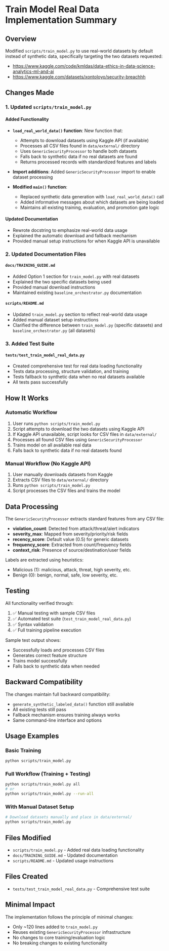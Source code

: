 # Train Model Real Data Implementation Summary

## Overview
Modified `scripts/train_model.py` to use real-world datasets by default instead of synthetic data, specifically targeting the two datasets requested:
- https://www.kaggle.com/code/kmldas/data-ethics-in-data-science-analytics-ml-and-ai
- https://www.kaggle.com/datasets/xontoloyo/security-breachhh

## Changes Made

### 1. Updated `scripts/train_model.py`

#### Added Functionality
- **`load_real_world_data()` function**: New function that:
  - Attempts to download datasets using Kaggle API (if available)
  - Processes all CSV files found in `data/external/` directory
  - Uses `GenericSecurityProcessor` to handle both datasets
  - Falls back to synthetic data if no real datasets are found
  - Returns processed records with standardized features and labels

- **Import additions**: Added `GenericSecurityProcessor` import to enable dataset processing

- **Modified `main()` function**: 
  - Replaced synthetic data generation with `load_real_world_data()` call
  - Added informative messages about which datasets are being loaded
  - Maintains all existing training, evaluation, and promotion gate logic

#### Updated Documentation
- Rewrote docstring to emphasize real-world data usage
- Explained the automatic download and fallback mechanism
- Provided manual setup instructions for when Kaggle API is unavailable

### 2. Updated Documentation Files

#### `docs/TRAINING_GUIDE.md`
- Added Option 1 section for `train_model.py` with real datasets
- Explained the two specific datasets being used
- Provided manual download instructions
- Maintained existing `baseline_orchestrator.py` documentation

#### `scripts/README.md`
- Updated `train_model.py` section to reflect real-world data usage
- Added manual dataset setup instructions
- Clarified the difference between `train_model.py` (specific datasets) and `baseline_orchestrator.py` (all datasets)

### 3. Added Test Suite

#### `tests/test_train_model_real_data.py`
- Created comprehensive test for real data loading functionality
- Tests data processing, structure validation, and training
- Tests fallback to synthetic data when no real datasets available
- All tests pass successfully

## How It Works

### Automatic Workflow
1. User runs `python scripts/train_model.py`
2. Script attempts to download the two datasets using Kaggle API
3. If Kaggle API unavailable, script looks for CSV files in `data/external/`
4. Processes all found CSV files using `GenericSecurityProcessor`
5. Trains model on all available real data
6. Falls back to synthetic data if no real datasets found

### Manual Workflow (No Kaggle API)
1. User manually downloads datasets from Kaggle
2. Extracts CSV files to `data/external/` directory
3. Runs `python scripts/train_model.py`
4. Script processes the CSV files and trains the model

## Data Processing

The `GenericSecurityProcessor` extracts standard features from any CSV file:
- **violation_count**: Detected from attack/threat/alert indicators
- **severity_max**: Mapped from severity/priority/risk fields
- **recency_score**: Default value (0.5) for generic datasets
- **frequency_score**: Extracted from count/frequency fields
- **context_risk**: Presence of source/destination/user fields

Labels are extracted using heuristics:
- Malicious (1): malicious, attack, threat, high severity, etc.
- Benign (0): benign, normal, safe, low severity, etc.

## Testing

All functionality verified through:
1. ✅ Manual testing with sample CSV files
2. ✅ Automated test suite (`test_train_model_real_data.py`)
3. ✅ Syntax validation
4. ✅ Full training pipeline execution

Sample test output shows:
- Successfully loads and processes CSV files
- Generates correct feature structure
- Trains model successfully
- Falls back to synthetic data when needed

## Backward Compatibility

The changes maintain full backward compatibility:
- `generate_synthetic_labeled_data()` function still available
- All existing tests still pass
- Fallback mechanism ensures training always works
- Same command-line interface and options

## Usage Examples

### Basic Training
```bash
python scripts/train_model.py
```

### Full Workflow (Training + Testing)
```bash
python scripts/train_model.py all
# or
python scripts/train_model.py --run-all
```

### With Manual Dataset Setup
```bash
# Download datasets manually and place in data/external/
python scripts/train_model.py
```

## Files Modified
- `scripts/train_model.py` - Added real data loading functionality
- `docs/TRAINING_GUIDE.md` - Updated documentation
- `scripts/README.md` - Updated usage instructions

## Files Created
- `tests/test_train_model_real_data.py` - Comprehensive test suite

## Minimal Impact
The implementation follows the principle of minimal changes:
- Only ~120 lines added to `train_model.py`
- Reuses existing `GenericSecurityProcessor` infrastructure
- No changes to core training/evaluation logic
- No breaking changes to existing functionality
